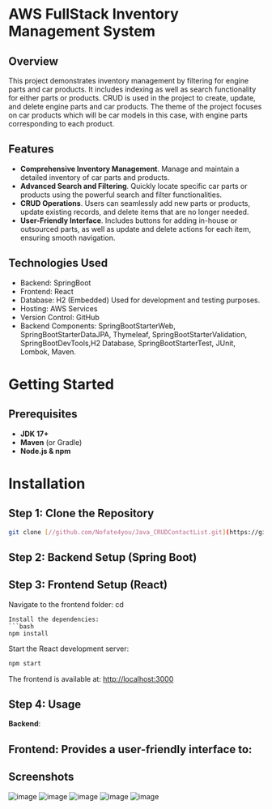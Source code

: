 # AWS FullStack Inventory Management System

## Overview
This project demonstrates inventory management by filtering for engine parts and car products. It includes indexing as well as search functionality for either parts or products. CRUD is used in the project to create, update, and delete engine parts and car products. The theme of the project focuses on car products which will be car models in this case, with engine parts corresponding to each product.

## Features
- **Comprehensive Inventory Management**. Manage and maintain a detailed inventory of car parts and products.
- **Advanced Search and Filtering**. Quickly locate specific car parts or products using the powerful search and filter functionalities.
- **CRUD Operations**. Users can seamlessly add new parts or products, update existing records, and delete items that are no longer needed.
- **User-Friendly Interface**. Includes buttons for adding in-house or outsourced parts, as well as update and delete actions for each item, ensuring smooth navigation.

## Technologies Used
- Backend: SpringBoot
- Frontend: React 
- Database: H2 (Embedded) Used for development and testing purposes.
- Hosting: AWS Services
- Version Control: GitHub
- Backend Components: SpringBootStarterWeb, SpringBootStarterDataJPA, Thymeleaf, SpringBootStarterValidation,
  SpringBootDevTools,H2 Database, SpringBootStarterTest, JUnit, Lombok, Maven.


# Getting Started

## Prerequisites
- **JDK 17+**
- **Maven** (or Gradle)
- **Node.js & npm**

# Installation

## Step 1: Clone the Repository
```bash
git clone [//github.com/Nofate4you/Java_CRUDContactList.git](https://github.com/KevinLlano/Java-Frameworks2.0.git)
```

## Step 2: Backend Setup (Spring Boot)


## Step 3: Frontend Setup (React)
Navigate to the frontend folder:
cd 
```
Install the dependencies:
```bash
npm install
```
Start the React development server:
```bash
npm start
```
The frontend is available at: [http://localhost:3000](http://localhost:3000)

## Step 4: Usage
**Backend**: 

**Frontend**: Provides a user-friendly interface to:
- 

## Screenshots 
![image](https://github.com/user-attachments/assets/00b4818e-7944-49bb-be82-842f1e2c79bd)
![image](https://github.com/user-attachments/assets/2a9dc156-8de5-4b4c-bc4c-ba71b0bdd911)
![image](https://github.com/user-attachments/assets/f2b30d03-d212-4ed5-bc04-d2a3773cac12)
![image](https://github.com/user-attachments/assets/afb2d82b-06ba-4122-91db-b95c4dbf9d27)
![image](https://github.com/user-attachments/assets/7fe222b4-7def-4f85-9a32-253017c99754)



